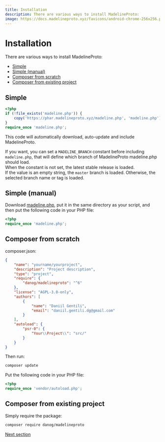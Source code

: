 ```yaml
---
title: Installation
description: There are various ways to install MadelineProto:
image: https://docs.madelineproto.xyz/favicons/android-chrome-256x256.png
---
```

# Installation

There are various ways to install MadelineProto:

* [Simple](#simple)
* [Simple (manual)](#simple-manual)
* [Composer from scratch](#composer-from-scratch)
* [Composer from existing project](#composer-from-existing-project)


## Simple

```php
<?php
if (!file_exists('madeline.php')) {
    copy('https://phar.madelineproto.xyz/madeline.php', 'madeline.php');
}
require_once 'madeline.php';
```

This code will automatically download, auto-update and include MadelineProto.

If you want, you can set a `MADELINE_BRANCH` constant before including `madeline.php`, that will define which branch of MadelineProto madeline.php should load.  
When the constant is not set, the latest stable release is loaded.  
If the value is an empty string, the `master` branch is loaded.
Otherwise, the selected branch name or tag is loaded.  


## Simple (manual)

Download [madeline.php](https://phar.madelineproto.xyz/madeline.php), put it in the same directory as your script, and then put the following code in your PHP file:
```php
<?php
require_once 'madeline.php';
```

## Composer from scratch

composer.json:
```json
{
    "name": "yourname/yourproject",
    "description": "Project description",
    "type": "project",
    "require": {
        "danog/madelineproto": "^6"
    },
    "license": "AGPL-3.0-only",
    "authors": [
        {
            "name": "Daniil Gentili",
            "email": "daniil.gentili.dg@gmail.com"
        }
    ],
    "autoload": {
        "psr-0": {
            "Your\\Project\\": "src/"
        }
    }
}
```

Then run:
```bash
composer update
```

Put the following code in your PHP file:
```php
<?php
require_once 'vendor/autoload.php';
```

## Composer from existing project

Simply require the package:  

```bash
composer require danog/madelineproto
```

<a href="https://docs.madelineproto.xyz/docs/UPDATES.html">Next section</a>
